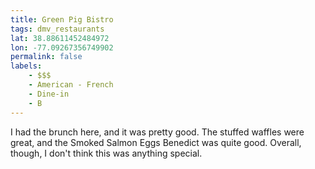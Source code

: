 ```yaml
---
title: Green Pig Bistro
tags: dmv_restaurants
lat: 38.88611452484972
lon: -77.09267356749902
permalink: false
labels:
    - $$$
    - American - French
    - Dine-in
    - B
---
```


I had the brunch here, and it was pretty good. The stuffed waffles were great, and the Smoked Salmon Eggs Benedict was quite good. Overall, though, I don't think this was anything special.